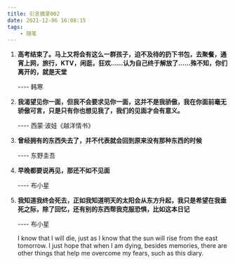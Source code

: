 ```yaml
---
title: 引言摘录002
date: 2021-12-06 16:08:15
tags:
    - 随笔
---
```

1. **高考结束了。马上又将会有这么一群孩子，迫不及待的扔下书包，去聚餐，通宵上网，旅行，KTV，闲逛，狂欢……认为自己终于解放了……殊不知，你们离开的，就是天堂**

   ---- 韩寒
   <!--more-->
2. **我渴望见你一面，但我不会要求见你一面，这并不是我骄傲，我在你面前毫无骄傲可言，只是只有你也想见我了，我们的见面才会有意义。**

   ---- 西蒙·波娃《越洋情书》
   
3. **曾经拥有的东西失去了，并不代表就会回到原来没有那种东西的时候**

   ---- 东野圭吾

4. **早晚都要说再见，那还不如不见面**

   ---- 布小星
   
5. **我知道我终会死去，正如我知道明天的太阳会从东方升起，我只是希望在我垂死之际，除了回忆，还有别的东西帮我克服恐惧，比如这本日记**

   ---- 布小星

   I know that I will die, just as I know that the sun will rise from the east tomorrow. I just hope that when I am dying, besides memories, there are other things that help me overcome my fears, such as this diary.

